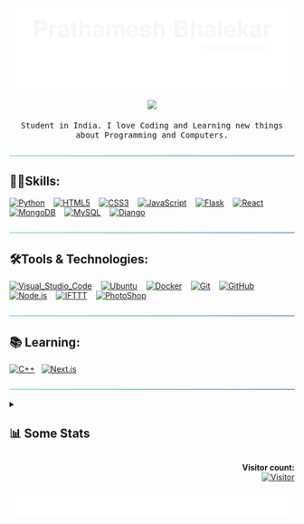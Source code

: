 [![header](./svg/header.svg)](https://prathamesh-b.github.io/)

<p align="center">
  <a href="https://bit.ly/p-arg"><img src="https://user-images.githubusercontent.com/5679180/79618120-0daffb80-80be-11ea-819e-d2b0fa904d07.gif" width="50px"></a>
  <br><br>
  <samp>
  Student in India. I love Coding and Learning new things about Programming and Computers.
  </samp>
</p>

[![hr](./svg/hr.svg)](#skills)

## 👨‍💻Skills:

[![Python](https://img.shields.io/badge/Python-3776AB?style=for-the-badge&logo=python&logoColor=white)](#)
   [![HTML5](https://img.shields.io/badge/HTML5-E34F26?style=for-the-badge&logo=html5&logoColor=white)](#)
   [![CSS3](https://img.shields.io/badge/CSS3-1572B6?style=for-the-badge&logo=css3&logoColor=white)](#)
   [![JavaScript](https://img.shields.io/badge/JavaScript-323330?style=for-the-badge&logo=javascript&logoColor=F7DF1E)](#)
   [![Flask](https://img.shields.io/badge/Flask-000000?style=for-the-badge&logo=flask&logoColor=white)](#)
   [![React](https://img.shields.io/badge/React-20232A?style=for-the-badge&logo=react&logoColor=61DAFB)](#)
   [![MongoDB](https://img.shields.io/badge/MongoDB-4EA94B?style=for-the-badge&logo=mongodb&logoColor=white)](#)
   [![MySQL](https://img.shields.io/badge/MySQL-005C84?style=for-the-badge&logo=mysql&logoColor=white)](#)
   [![Django](https://img.shields.io/badge/Django-092E20?style=for-the-badge&logo=django&logoColor=green)](#)

[![hr](./svg/hr.svg)](#tools--technologies)

## 🛠Tools & Technologies:

[![Visual_Studio_Code](https://img.shields.io/badge/Visual_Studio_Code-0078D4?style=for-the-badge&logo=visual%20studio%20code&logoColor=white)](#)
   [![Ubuntu](https://img.shields.io/badge/Ubuntu-E95420?style=for-the-badge&logo=ubuntu&logoColor=white)](#)
   [![Docker](https://img.shields.io/badge/Docker-2CA5E0?style=for-the-badge&logo=docker&logoColor=white)](#)
   [![Git](https://img.shields.io/badge/Git%20-F05032.svg?&style=for-the-badge&logo=git&logoColor=white)](#)
   [![GitHub](https://img.shields.io/badge/GitHub-100000?style=for-the-badge&logo=github&logoColor=white)](https://github.com/Prathamesh-B)
   [![Node.js](https://img.shields.io/badge/Node.js-339933?style=for-the-badge&logo=nodedotjs&logoColor=white)](#)
   [![IFTTT](https://img.shields.io/badge/IFTTT%20-000000.svg?&style=for-the-badge&logo=ifttt&logoColor=white)](#)
   [![PhotoShop](https://img.shields.io/badge/Adobe%20Photoshop-31A8FF?style=for-the-badge&logo=Adobe%20Photoshop&logoColor=black)](#)

[![hr](./svg/hr.svg)](#-learning)

## 📚 Learning:

[![C++](https://img.shields.io/badge/C%2B%2B-00599C?style=for-the-badge&logo=c%2B%2B&logoColor=white)](#)
  [![Next.js](https://img.shields.io/badge/next.js-000000?style=for-the-badge&logo=nextdotjs&logoColor=white)](#)

[![hr](./svg/hr.svg)](#-some-statistics)

<details><summary><h2>📊 Some Stats</h2></summary>

[![status](https://github-readme-stats.vercel.app/api?username=Prathamesh-B&count_private=true&show_icons=true)](#)
<br>

<!--START_SECTION:Chess-->
**♟️ My Chess.com Stats** 

> ⏲️ Rapid: 866
>
> ⚡ Blitz: 465
>
> 💣 Bullet: 937
>

<!--END_SECTION:Chess-->

<!--START_SECTION:waka-->
**🐱 My GitHub Data** 

> 📦 113.1 kB Used in GitHub's Storage 
 > 
> 🏆 7 Contributions in the Year 2023
 > 
> 🚫 Not Opted to Hire
 > 
> 📜 8 Public Repositories 
 > 
> 🔑 7 Private Repositories 
 > 
**I'm an Early 🐤** 

```text
🌞 Morning                34 commits          ███░░░░░░░░░░░░░░░░░░░░░░   13.99 % 
🌆 Daytime                131 commits         █████████████░░░░░░░░░░░░   53.91 % 
🌃 Evening                64 commits          ███████░░░░░░░░░░░░░░░░░░   26.34 % 
🌙 Night                  14 commits          █░░░░░░░░░░░░░░░░░░░░░░░░   05.76 % 
```
📅 **I'm Most Productive on Friday** 

```text
Monday                   31 commits          ███░░░░░░░░░░░░░░░░░░░░░░   12.76 % 
Tuesday                  23 commits          ██░░░░░░░░░░░░░░░░░░░░░░░   09.47 % 
Wednesday                35 commits          ████░░░░░░░░░░░░░░░░░░░░░   14.40 % 
Thursday                 25 commits          ███░░░░░░░░░░░░░░░░░░░░░░   10.29 % 
Friday                   61 commits          ██████░░░░░░░░░░░░░░░░░░░   25.10 % 
Saturday                 37 commits          ████░░░░░░░░░░░░░░░░░░░░░   15.23 % 
Sunday                   31 commits          ███░░░░░░░░░░░░░░░░░░░░░░   12.76 % 
```


📊 **This Week I Spent My Time On** 

```text
💬 Programming Languages: 
Other                    1 hr 12 mins        █████████████████████████   100.00 % 
```

**I Mostly Code in Python** 

```text
Python                   5 repos             ██████████░░░░░░░░░░░░░░░   38.46 % 
JavaScript               3 repos             ██████░░░░░░░░░░░░░░░░░░░   23.08 % 
TypeScript               2 repos             ████░░░░░░░░░░░░░░░░░░░░░   15.38 % 
C                        1 repo              ██░░░░░░░░░░░░░░░░░░░░░░░   07.69 % 
HTML                     1 repo              ██░░░░░░░░░░░░░░░░░░░░░░░   07.69 % 
```



**Timeline**

![Lines of Code chart](https://raw.githubusercontent.com/Prathamesh-B/Prathamesh-B/master/assets/bar_graph.png)


 Last Updated on 12/07/2023 18:38:36 UTC
<!--END_SECTION:waka-->
</details>
<p align="right"> 
  <strong>Visitor count:</strong><br>
  <a href="#">
    <img src="https://profile-counter.glitch.me/Prathamesh-B/count.svg" alt="Visitor" width="170px">
  </a>
</p>

[![footer](./svg/footer.svg)](#)
